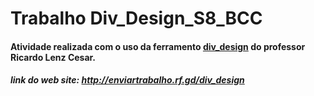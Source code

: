 # Trabalho Div_Design_S8_BCC

#### Atividade realizada com o uso da ferramento <a href="http://enviartrabalho.rf.gd/div_design" target="_blank" >div_design</a> do professor Ricardo Lenz Cesar. 

##### link do web site: http://enviartrabalho.rf.gd/div_design
